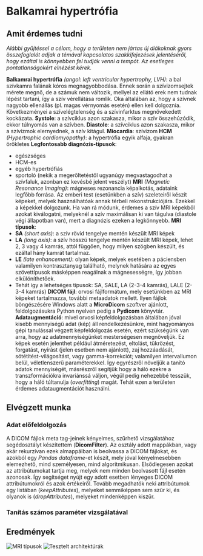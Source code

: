 # Balkamrai hypertrófia
## Amit érdemes tudni
*Alábbi gyűjtéssel a célom, hogy a területen nem jártas új diákoknak gyors összefoglalót adjak a témával kapcsolatos szakkifejezések jelentéséről, hogy ezáltal is könnyebben fel tudják venni a tempót.
Az esetleges pontatlanságokért elnézést kérek.*

**Balkamrai hypertrófia** *(angol: left ventricular hypertrophy, LVH)*: a bal szívkamra falának kóros megnagyobbodása. Ennek során a szívizomsejtek mérete megnő, de a számuk nem változik, mellyel az ellátó erek nem tudnak lépést tartani, így a szív vérellátása romlik. Oka általában az, hogy a szívnek nagyobb ellenállás (pl. magas vérnyomás esetén) ellen kell dolgoznia. Következményei a szívelégtelenség és a szívinfarktus megnövekedett kockázata.
**Systole**: a szívciklus azon szakasza, mikor a szív összehúzódik, ekkor túlnyomás van a szívben.
**Diastole**: a szívciklus azon szakasza, mikor a szívizmok elernyednek, a szív kitágul.
**Miocardia**: szívizom
**HCM** *(Hypertrophic cardiomyopathy)*: a hypertrófia egyik alfaja, gyakran örökletes
**Legfontosabb diagnózis-típusok**:
- egészséges
- HCM-es
- egyéb hypertrófiás
- sportoló (nekik a megerőltetéstől ugyanúgy megvastagodhat a szívfaluk, azonban ez kevésbé jelent veszélyt)
**MRI** *(Magnetic Resonance Imaging)*: mágneses rezonancia képalkotás, adataink legfőbb forrása. Az emberi test (esetünkben a szív) szeleteiről készít képeket, melyek használhatóak annak térbeli rekonstrukciójára. Ezekkel a képekkel dolgozunk. Ha van rá módunk, érdemes a szív MRI képekből azokat kiválogatni, melyeknél a szív maximálisan ki van tágulva (diastole végi állapotban van), mert a diagnózis ezeken a legkönnyebb.
**MRI típusok**:
 - **SA** *(short axis)*: a szív rövid tengelye mentén készült MRI képek
 - **LA** *(long axis)*: a szív hosszú tengelye mentén készült MRI képek, lehet 2, 3 vagy 4 kamrás, attól függően, hogy milyen szögben készült, és ezáltal hány kamrát tartalmaz.
 - **LE** *(late enhancement)*: olyan képek, melyek esetében a páciensben valamilyen kontrasztanyag található, melynek hatására az egyes szövettípusok másképpen reagálnak a mágnesességre, így jobban elkülöníthetőek.
 - Tehát így a lehetséges típusok: SA, SALE, LA (2-3-4 kamrás), LALE (2-3-4 kamrás)
**DICOM fájl**: orvosi fájlformátum, mely esetünkben az MRI képeket tartalmazza, további metaadatok mellett. Ilyen fájlok böngészésére Windows alatt a **MicroDicom** szoftver ajánlott, feldolgozásukra Python nyelven pedig a **Pydicom** könyvtár.
**Adataugmentáció**: mivel orvosi képfeldolgozásban általában jóval kisebb mennyiségű adat (kép) áll rendelkezésünkre, mint hagyományos gépi tanulással végzett képfeldolgozás esetén, ezért szükségünk van arra, hogy az adatmennyiségünket mesterségesen megnöveljük. Ez képek esetén jelenthet például átméretezést, eltolást, tükrözést, forgatást, nyírást (jelen esetben nem ajánlott), zaj hozzáadását, sötétítést-világosítást, vagy gamma-korrekciót; valamilyen intervallumon belül, véletlenszerű paraméterekkel. Így egyrészről növeljük a tanító adatok mennyiségét, másrészről segítjük hogy a háló ezekre a transzformációkra invariánssá váljon, végül pedig nehezebbé tesszük, hogy a háló túltanulja (*overfitting*) magát. Tehát ezen a területen érdemes adataugmentációt használni.

## Elvégzett munka
### Adat előfeldolgozás
A DICOM fájlok meta tag-jeinek kényelmes, szűrhető vizsgálatához segédosztályt készítettem (**DicomFilter**). Az osztály adott mappákban, vagy akár rekurzívan ezek almappáiban is beolvassa a DICOM fájlokat, és azokból egy *Pandas dataframe*-et készít, mely jóval kényelmesebben elemezhető, mind személyesen, mind algoritmikusan. Elsődlegesen azokat az attribútumokat tartja meg, melyek nem minden beolvasott fájl esetén azonosak. Így segítséget nyújt egy adott esetben lényeges DICOM attribútumokról és azok értékeiről. Tovább megadhatók neki attribútumok egy listában (*keepAttributes*), melyeket semmiképpen sem szűr ki, és olyanok is (*dropAttributes*), melyeket mindenképpen kiszűr.

### Tanítás számos paraméter vizsgálatával
## Eredmények
![MRI típusok](https://raw.githubusercontent.com/beresandras/LHYP/beresandras/charts/Different_models.png)
![Tesztelt architektúrák](https://raw.githubusercontent.com/beresandras/LHYP/beresandras/charts/Different_models.png)
